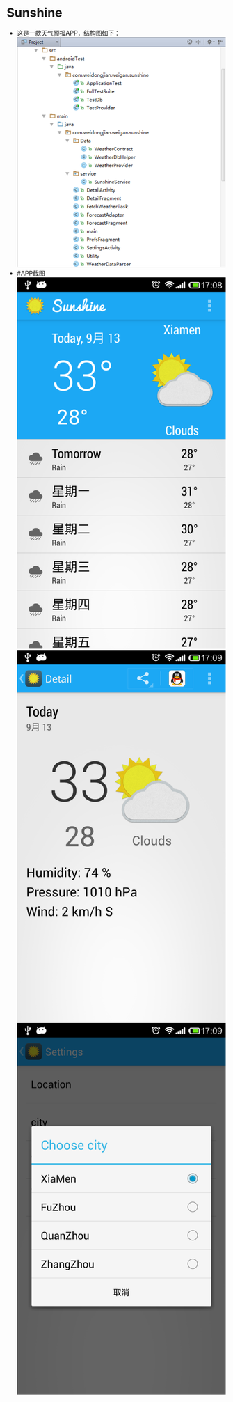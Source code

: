 Sunshine
========

* 这是一款天气预报APP，结构图如下：
 ![structure](https://raw.githubusercontent.com/weidongjian/ImageBackup/master/%E8%B7%AF%E5%BE%84%E5%9B%BE.PNG)
* #APP截图
 ![snip01](https://raw.githubusercontent.com/weidongjian/ImageBackup/master/%E8%B1%8C%E8%B1%86%E8%8D%9A%E6%88%AA%E5%9B%BE20140913170901.png)
 ![snip02](https://raw.githubusercontent.com/weidongjian/ImageBackup/master/%E8%B1%8C%E8%B1%86%E8%8D%9A%E6%88%AA%E5%9B%BE20140913170919.png)
 ![snip03](https://raw.githubusercontent.com/weidongjian/ImageBackup/master/%E8%B1%8C%E8%B1%86%E8%8D%9A%E6%88%AA%E5%9B%BE20140913170947.png)
